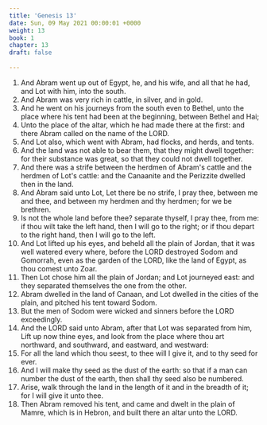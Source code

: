 ```yaml
---
title: 'Genesis 13'
date: Sun, 09 May 2021 00:00:01 +0000
weight: 13
book: 1
chapter: 13
draft: false
  
---
```


1. And Abram went up out of Egypt, he, and his wife, and all that he had, and Lot with him, into the south.
2. And Abram was very rich in cattle, in silver, and in gold.
3. And he went on his journeys from the south even to Bethel, unto the place where his tent had been at the beginning, between Bethel and Hai;
4. Unto the place of the altar, which he had made there at the first: and there Abram called on the name of the LORD.
5. And Lot also, which went with Abram, had flocks, and herds, and tents.
6. And the land was not able to bear them, that they might dwell together: for their substance was great, so that they could not dwell together.
7. And there was a strife between the herdmen of Abram's cattle and the herdmen of Lot's cattle: and the Canaanite and the Perizzite dwelled then in the land.
8. And Abram said unto Lot, Let there be no strife, I pray thee, between me and thee, and between my herdmen and thy herdmen; for we be brethren.
9. Is not the whole land before thee? separate thyself, I pray thee, from me: if thou wilt take the left hand, then I will go to the right; or if thou depart to the right hand, then I will go to the left.
10. And Lot lifted up his eyes, and beheld all the plain of Jordan, that it was well watered every where, before the LORD destroyed Sodom and Gomorrah, even as the garden of the LORD, like the land of Egypt, as thou comest unto Zoar.
11. Then Lot chose him all the plain of Jordan; and Lot journeyed east: and they separated themselves the one from the other.
12. Abram dwelled in the land of Canaan, and Lot dwelled in the cities of the plain, and pitched his tent toward Sodom.
13. But the men of Sodom were wicked and sinners before the LORD exceedingly.
14. And the LORD said unto Abram, after that Lot was separated from him, Lift up now thine eyes, and look from the place where thou art northward, and southward, and eastward, and westward:
15. For all the land which thou seest, to thee will I give it, and to thy seed for ever.
16. And I will make thy seed as the dust of the earth: so that if a man can number the dust of the earth, then shall thy seed also be numbered.
17. Arise, walk through the land in the length of it and in the breadth of it; for I will give it unto thee.
18. Then Abram removed his tent, and came and dwelt in the plain of Mamre, which is in Hebron, and built there an altar unto the LORD.
